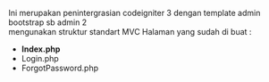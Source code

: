 Ini merupakan penintergrasian codeigniter 3 dengan template admin bootstrap sb admin 2 <br>
mengunakan struktur standart MVC
Halaman yang sudah di buat : <br>
- <b>Index.php</b>
- Login.php
- ForgotPassword.php
